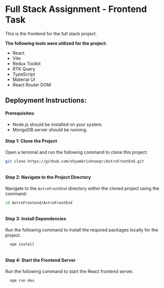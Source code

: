 # Full Stack Assignment - Frontend Task

This is the frontend for the full stack project. 

**The following tools were utilized for the project:**

- React
- Vite
- Redux Toolkit
- RTK Query
- TypeScript
- Material UI
- React Router DOM

## Deployment Instructions:

#### Prerequisites:

- Node.js should be installed on your system.
- MongoDB server should be running.

#### Step 1: Clone the Project

Open a terminal and run the following command to clone this project:
```bash
git clone https://github.com/shyamkrishnanpr/AstroFrontEnd.git
 
```
#### Step 2: Navigate to the Project Directory

Navigate to the `AstroFrontEnd` directory within the cloned project using the command:
```bash
cd AstroFrontend/AstroFrontEnd
 
```
#### Step 3: Install Dependencies

Run the following command to install the required packages locally for the project.
```bash
  npm install
 
```

#### Step 4: Start the Frontend Server

Run the following command to start the React frontend server.

```bash
  npm run dev
 
```
